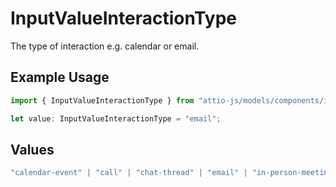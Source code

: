 # InputValueInteractionType

The type of interaction e.g. calendar or email.

## Example Usage

```typescript
import { InputValueInteractionType } from "attio-js/models/components/inputvalueunion.js";

let value: InputValueInteractionType = "email";
```

## Values

```typescript
"calendar-event" | "call" | "chat-thread" | "email" | "in-person-meeting" | "meeting"
```
